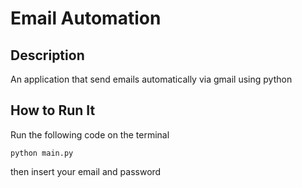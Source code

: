 # Email Automation 

## Description
An application that send emails automatically via gmail using python

## How to Run It
Run the following code on the terminal 
```shell
python main.py
```
then insert your email and password

